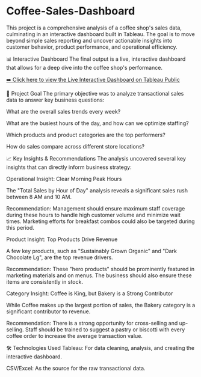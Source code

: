 # Coffee-Sales-Dashboard
This project is a comprehensive analysis of a coffee shop's sales data, culminating in an interactive dashboard built in Tableau. The goal is to move beyond simple sales reporting and uncover actionable insights into customer behavior, product performance, and operational efficiency.

📊 Interactive Dashboard
The final output is a live, interactive dashboard that allows for a deep dive into the coffee shop's performance.

[➡️ Click here to view the Live Interactive Dashboard on Tableau Public]([https://public.tableau.com/views/Coffee_Sales_17557607157850/Dashboard1?:language=en-US&:sid=&:redirect=auth&:display_count=n&:origin=viz_share_link])

🎯 Project Goal
The primary objective was to analyze transactional sales data to answer key business questions:

What are the overall sales trends every week?

What are the busiest hours of the day, and how can we optimize staffing?

Which products and product categories are the top performers?

How do sales compare across different store locations?

📈 Key Insights & Recommendations
The analysis uncovered several key insights that can directly inform business strategy:

Operational Insight: Clear Morning Peak Hours

The "Total Sales by Hour of Day" analysis reveals a significant sales rush between 8 AM and 10 AM.

Recommendation: Management should ensure maximum staff coverage during these hours to handle high customer volume and minimize wait times. Marketing efforts for breakfast combos could also be targeted during this period.

Product Insight: Top Products Drive Revenue

A few key products, such as "Sustainably Grown Organic" and "Dark Chocolate Lg", are the top revenue drivers.

Recommendation: These "hero products" should be prominently featured in marketing materials and on menus. The business should also ensure these items are consistently in stock.

Category Insight: Coffee is King, but Bakery is a Strong Contributor

While Coffee makes up the largest portion of sales, the Bakery category is a significant contributor to revenue.

Recommendation: There is a strong opportunity for cross-selling and up-selling. Staff should be trained to suggest a pastry or biscotti with every coffee order to increase the average transaction value.

🛠️ Technologies Used
Tableau: For data cleaning, analysis, and creating the interactive dashboard.

CSV/Excel: As the source for the raw transactional data.
